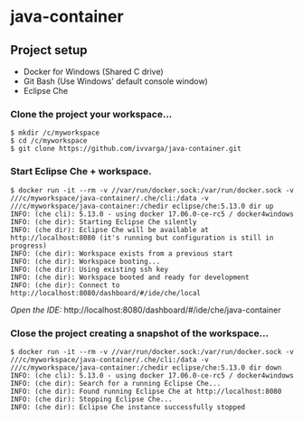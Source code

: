 # java-container

## Project setup

* Docker for Windows (Shared C drive)
* Git Bash (Use Windows' default console window)
* Eclipse Che

### Clone the project your workspace...
```
$ mkdir /c/myworkspace
$ cd /c/myworkspace
$ git clone https://github.com/ivvarga/java-container.git
```

### Start Eclipse Che + workspace.
```
$ docker run -it --rm -v //var/run/docker.sock:/var/run/docker.sock -v ///c/myworkspace/java-container/.che/cli:/data -v ///c/myworkspace/java-container:/chedir eclipse/che:5.13.0 dir up
INFO: (che cli): 5.13.0 - using docker 17.06.0-ce-rc5 / docker4windows
INFO: (che dir): Starting Eclipse Che silently
INFO: (che dir): Eclipse Che will be available at http://localhost:8080 (it's running but configuration is still in progress)
INFO: (che dir): Workspace exists from a previous start
INFO: (che dir): Workspace booting...
INFO: (che dir): Using existing ssh key
INFO: (che dir): Workspace booted and ready for development
INFO: (che dir): Connect to http://localhost:8080/dashboard/#/ide/che/local
```
*Open the IDE:* http://localhost:8080/dashboard/#/ide/che/java-container

### Close the project creating a snapshot of the workspace...
```
$ docker run -it --rm -v //var/run/docker.sock:/var/run/docker.sock -v ///c/myworkspace/java-container/.che/cli:/data -v ///c/myworkspace/java-container:/chedir eclipse/che:5.13.0 dir down
INFO: (che cli): 5.13.0 - using docker 17.06.0-ce-rc5 / docker4windows
INFO: (che dir): Search for a running Eclipse Che...
INFO: (che dir): Found running Eclipse Che at http://localhost:8080
INFO: (che dir): Stopping Eclipse Che...
INFO: (che dir): Eclipse Che instance successfully stopped
```
